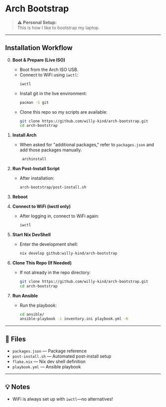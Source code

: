 # Arch Bootstrap

> ⚠️ **Personal Setup:**  
> This is how I like to bootstrap my laptop.  

---

## Installation Workflow

0. **Boot & Prepare (Live ISO)**
   - Boot from the Arch ISO USB.
   - Connect to WiFi using `iwctl`:
     ```sh
     iwctl
     ```
   - Install git in the live environment:
     ```sh
     pacman -S git
     ```
   - Clone this repo so my scripts are available:
     ```sh
     git clone https://github.com/willy-kind/arch-bootstrap.git
     cd arch-bootstrap
     ```

1. **Install Arch**
   - When asked for "additional packages," refer to `packages.json` and add those packages manually.
     ```sh
      archinstall
     ```
     
2. **Run Post-Install Script**
   - After installation:
     ```sh
     arch-bootstrap/post-install.sh
     ```

3. **Reboot**

4. **Connect to WiFi (iwctl only)**
   - After logging in, connect to WiFi again:
     ```sh
     iwctl
     ```

5. **Start Nix DevShell**
   - Enter the development shell:
     ```sh
     nix develop github:willy-kind/arch-bootstrap
     ```

6. **Clone This Repo (If Needed)**
   - If not already in the repo directory:
     ```sh
     git clone https://github.com/willy-kind/arch-bootstrap.git
     cd arch-bootstrap
     ```

7. **Run Ansible**
   - Run the playbook:
     ```sh
     cd ansible/
     ansible-playbook -i inventory.ini playbook.yml -K
     ```

---

## 📂 Files

- `packages.json` — Package reference
- `post-install.sh` — Automated post-install setup
- `flake.nix` — Nix dev shell definition
- `playbook.yml` — Ansible playbook

---

## 💡 Notes

- WiFi is always set up with `iwctl`—no alternatives!

